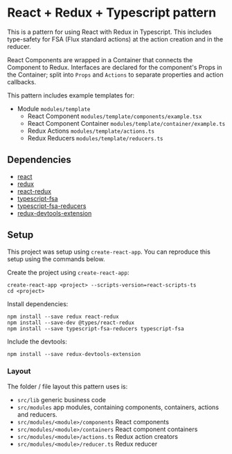 # React + Redux + Typescript pattern

This is a pattern for using React with Redux in Typescript. This includes type-safety for FSA (Flux standard actions) at the action creation and in the reducer.

React Components are wrapped in a Container that connects the Component to Redux. Interfaces are declared for the component's Props in the Container; split into `Props` and `Actions` to separate properties and action callbacks.

This pattern includes example templates for:

* Module `modules/template`
  * React Component `modules/template/components/example.tsx`
  * React Component Container `modules/template/container/example.ts`
  * Redux Actions `modules/template/actions.ts`
  * Redux Reducers `modules/template/reducers.ts`

## Dependencies

* [react](http://reactjs.org)
* [redux](https://redux.js.org)
* [react-redux](https://github.com/reactjs/react-redux)
* [typescript-fsa](https://github.com/aikoven/typescript-fsa)
* [typescript-fsa-reducers](https://github.com/dphilipson/typescript-fsa-reducers)
* [redux-devtools-extension](http://extension.remotedev.io)

## Setup

This project was setup using `create-react-app`. You can reproduce this setup using the commands below.

Create the project using `create-react-app`:

```
create-react-app <project> --scripts-version=react-scripts-ts
cd <project>
```

Install dependencies:

```
npm install --save redux react-redux
npm install --save-dev @types/react-redux
npm install --save typescript-fsa-reducers typescript-fsa
```

Include the devtools:

```
npm install --save redux-devtools-extension
```

### Layout

The folder / file layout this pattern uses is:

* `src/lib` generic business code
* `src/modules` app modules, containing components, containers, actions and reducers.
* `src/modules/<module>/components` React components
* `src/modules/<module>/containers` React component containers
* `src/modules/<module>/actions.ts` Redux action creators
* `src/modules/<module>/reducer.ts` Redux reducer
